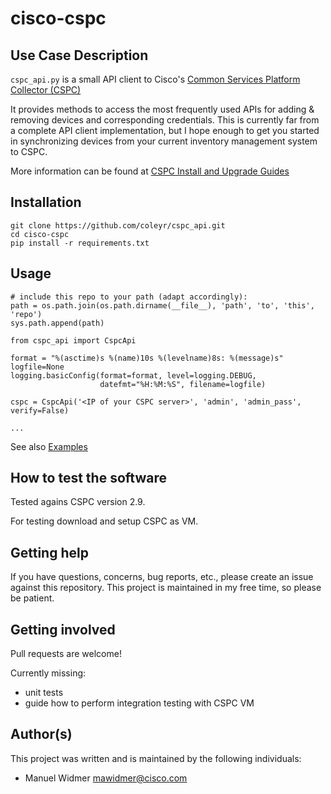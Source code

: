 # cisco-cspc

## Use Case Description

`cspc_api.py` is a small API client to Cisco's [Common Services Platform Collector (CSPC)](https://www.cisco.com/c/en/us/support/cloud-systems-management/common-services-platform-collector-cspc/series.html)

It provides methods to access the most frequently used APIs for adding & removing devices and corresponding credentials.
This is currently far from a complete API client implementation, but I hope enough to get you started in synchronizing devices
from your current inventory management system to CSPC.

More information can be found at [CSPC Install and Upgrade Guides](https://www.cisco.com/c/en/us/support/cloud-systems-management/common-services-platform-collector-cspc/products-installation-guides-list.html) 

## Installation

```
git clone https://github.com/coleyr/cspc_api.git
cd cisco-cspc
pip install -r requirements.txt
```

## Usage

```
# include this repo to your path (adapt accordingly):
path = os.path.join(os.path.dirname(__file__), 'path', 'to', 'this', 'repo')
sys.path.append(path)

from cspc_api import CspcApi

format = "%(asctime)s %(name)10s %(levelname)8s: %(message)s"
logfile=None
logging.basicConfig(format=format, level=logging.DEBUG,
                    datefmt="%H:%M:%S", filename=logfile)

cspc = CspcApi('<IP of your CSPC server>', 'admin', 'admin_pass', verify=False)

...
```

See also [Examples](examples/)


## How to test the software

Tested agains CSPC version 2.9. 

For testing download and setup CSPC as VM.


## Getting help

If you have questions, concerns, bug reports, etc., please create an issue against this repository.
This project is maintained in my free time, so please be patient.

## Getting involved

Pull requests are welcome!

Currently missing:
- unit tests
- guide how to perform integration testing with CSPC VM


## Author(s)

This project was written and is maintained by the following individuals:

* Manuel Widmer <mawidmer@cisco.com>
